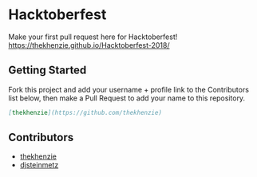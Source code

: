 # Hacktoberfest
Make your first pull request here for Hacktoberfest! https://thekhenzie.github.io/Hacktoberfest-2018/

## Getting Started

Fork this project and add your username + profile link to the Contributors list below, then make a Pull Request to add your name to this repository.

```markdown
[thekhenzie](https://github.com/thekhenzie)
```

## Contributors

 - [thekhenzie](https://github.com/thekhenzie)
 - [djsteinmetz](https://github.com/djsteinmetz)
